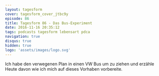 ```yaml
---
layout: tagesform
cover: tagesform_cover_jtbc9y
episode: 86
title: Tagesform 86 - Das Bus-Experiment
date: 2016-11-16 20:35:12
tags: podcasts tagesform lebensart pdca
navigation: true
disqus: true
hidden: true
logo: 'assets/images/logo.svg'
---
```


Ich habe den verwegenen Plan in einen VW Bus um zu ziehen und erzähle Heute
davon wie ich mich auf dieses Vorhaben vorbereite.
